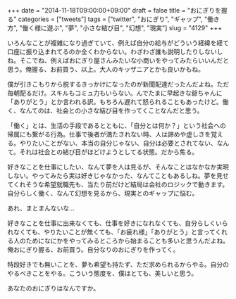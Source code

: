 +++
date = "2014-11-18T09:00:00+09:00"
draft = false
title = "おにぎりを握る"
categories = ["tweets"]
tags = ["twitter", "おにぎり", "ギャップ", "働き方", "働く様に遊ぶ", "夢", "小さな結び目", "幻想", "現実"]
slug = "4129"
+++

いろんなことが複雑になり過ぎていて、例えば自分の給与がどういう経緯を経て口座に振り込まれてるのか全くわからない。わざわざ誰も説明したりしないしね。そこでね、例えばおにぎり屋さんみたいな小商いをやってみたらいいんだと思う。俺握る、お前買う、以上。大人のキッザニアとかも良いかもね。

僕が引きこもりから脱するきっかけになったのが新聞配達だったんだよね。ただ毎朝配るだけ。スキルもコミュ力もいらない。んでたまに早起きな爺ちゃんに「ありがとう」とか言われる訳。もちろん遅れて怒られることもあったけど。働く、なんてのは、社会との小さな結び目を作ってくことなんだと思う。

「働く」とは、生活の手段であるとともに、「自分とは何か？」という社会への帰属にも繋がる行為。仕事で後者が満たされない時、人は諦めや虚しさを覚える。やりたいことがない、本当の自分じゃない、自分は必要とされてない、なんて。それは社会との結び目がほどけようとしてる状態。だから焦る。

好きなことを仕事にしたい、なんて夢を人は見るが、そんなことはなかなか実現しない。やってみたら実は好きじゃなかった、なんてこともあるしね。夢を見せてくれそうな希望就職先も、当たり前だけど結局は会社のロジックで動きます。自分らしく働く、なんて幻想を見るから、現実とのギャップに悩む。

あれ、まとまんないな…

好きなことを仕事に出来なくても、仕事を好きになれなくても、自分らしくいられなくても、やりたいことが無くても、「お疲れ様」「ありがとう」と言ってくれる人のためになにかをやってみるところから始まることも多いと思うんだよね。俺おにぎり握る、お前買う。自分なりのおにぎりを作ってく。

特段好きでも無いことを、夢も希望も持たず、ただ求められるからやる。自分のやるべきことをやる。こういう態度を、僕はとても、美しいと思う。

あなたのおにぎりはなんですか。
